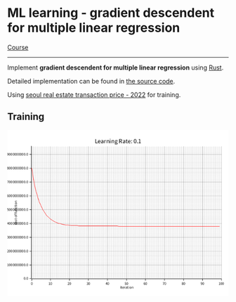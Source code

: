 # ML learning - gradient descendent for multiple linear regression

[Course](https://www.coursera.org/learn/machine-learning/home/week/2)

---

Implement __gradient descendent for multiple linear regression__ using [Rust](https://www.rust-lang.org/learn).

Detailed implementation can be found in [the source code](./src/main.rs).

Using [seoul real estate transaction price - 2022](https://data.seoul.go.kr/dataList/OA-21275/S/1/datasetView.do) for training.

## Training

![training](./plot/training.png)
